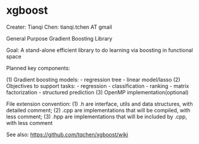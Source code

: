 xgboost
=======
Creater: Tianqi Chen: tianqi.tchen AT gmail

General Purpose Gradient Boosting Library

Goal: A stand-alone efficient library to do learning via boosting in functional space

Planned key components:

(1) Gradient boosting models: 
    - regression tree
    - linear model/lasso
(2) Objectives to support tasks: 
    - regression
    - classification
    - ranking
    - matrix factorization
    - structured prediction
(3) OpenMP implementation(optional)

File extension convention: 
(1) .h are interface, utils and data structures, with detailed comment; 
(2) .cpp are implementations that will be compiled, with less comment; 
(3) .hpp are implementations that will be included by .cpp, with less comment

See also: https://github.com/tqchen/xgboost/wiki
